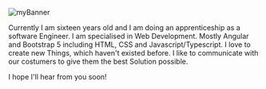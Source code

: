 ![myBanner](https://github.com/svenmaerki/images/blob/main/banner.png)

Currently I am sixteen years old and I am doing an apprenticeship as a software Engineer. I am specialised in Web Development. Mostly Angular and Bootstrap 5 including HTML, CSS and Javascript/Typescript.
I love to create new Things, which haven't existed before. I like to communicate with our costumers to give them the best Solution possible.

I hope I'll hear from you soon!
